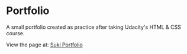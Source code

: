 # Portfolio 

A small portfolio created as practice after taking Udacity's HTML & CSS course.

View the page at: [Suki Portfolio](sthapa15.github.io/portfolio-page)


